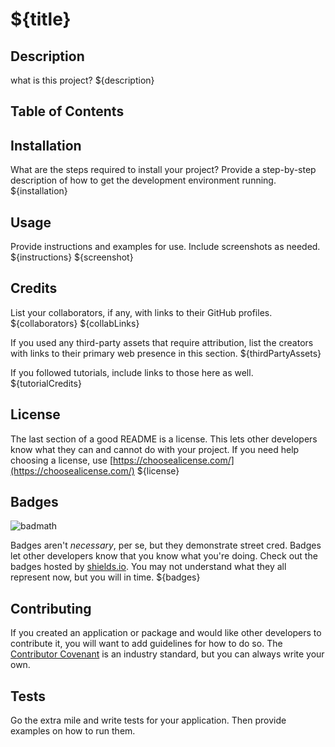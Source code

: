
# ${title}
  
## Description
what is this project?
${description}


## Table of Contents


## Installation

What are the steps required to install your project? Provide a step-by-step description of how to get the development environment running.
${installation}

## Usage 

Provide instructions and examples for use. Include screenshots as needed. 
${instructions}
${screenshot}

## Credits

List your collaborators, if any, with links to their GitHub profiles.
${collaborators}
${collabLinks}

If you used any third-party assets that require attribution, list the creators with links to their primary web presence in this section.
${thirdPartyAssets}

If you followed tutorials, include links to those here as well.
${tutorialCredits}



## License

The last section of a good README is a license. This lets other developers know what they can and cannot do with your project. If you need help choosing a license, use [https://choosealicense.com/](https://choosealicense.com/)
${license}


## Badges

![badmath](https://img.shields.io/github/languages/top/nielsenjared/badmath)

Badges aren't _necessary_, per se, but they demonstrate street cred. Badges let other developers know that you know what you're doing. Check out the badges hosted by [shields.io](https://shields.io/). You may not understand what they all represent now, but you will in time.
${badges}

## Contributing

If you created an application or package and would like other developers to contribute it, you will want to add guidelines for how to do so. The [Contributor Covenant](https://www.contributor-covenant.org/) is an industry standard, but you can always write your own.

## Tests

Go the extra mile and write tests for your application. Then provide examples on how to run them.
